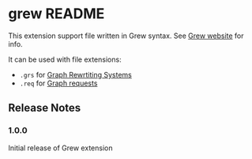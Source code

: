 # grew README

This extension support file written in Grew syntax.
See [Grew website](https://grew.fr) for info.

It can be used with file extensions:
 - `.grs` for [Graph Rewrtiting Systems](https://grew.fr/doc/grs/)
 - `.req` for [Graph requests](https://grew.fr/doc/request/)

## Release Notes

### 1.0.0

Initial release of Grew extension
